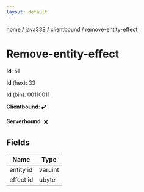 ```yaml
---
layout: default
---
```


[home](/)  /  [java338](/protocol/java338)  /  [clientbound](/protocol/java338/clientbound)  /  remove-entity-effect

# Remove-entity-effect

**Id**: 51

**Id** (hex): 33

**Id** (bin): 00110011

**Clientbound**: ✔️

**Serverbound**: ✖️

## Fields

Name | Type
---|---
entity id | varuint
effect id | ubyte

